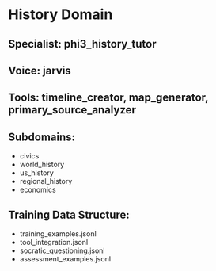 # History Domain

## Specialist: phi3_history_tutor
## Voice: jarvis
## Tools: timeline_creator, map_generator, primary_source_analyzer

## Subdomains:
- civics
- world_history
- us_history
- regional_history
- economics

## Training Data Structure:
- training_examples.jsonl
- tool_integration.jsonl  
- socratic_questioning.jsonl
- assessment_examples.jsonl

